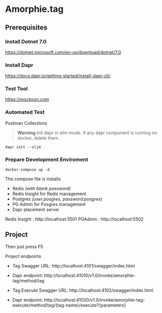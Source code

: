 # Amorphie.tag

## Prerequisites

### Install Dotnet 7.0
https://dotnet.microsoft.com/en-us/download/dotnet/7.0

###  Install Dapr
https://docs.dapr.io/getting-started/install-dapr-cli/

### Test Tool
https://mockoon.com

### Automated Test 

Postman Collections

> **Warning**
> Init dapr in slim mode. If any dapr component is running on docker, delete them.

```
dapr init --slim
```
### Prepare Development Enviroment

```
docker-compose up -d
```


The compose file is installs 
* Redis *(with blank password)*
* Redis Insight for Redis management
* Postgres *(user:posgres, password:posgres)*
* PG Admin for Posgres management
* Dapr placement server

Redis Insight : http://localhost:5501
PGAdmin : http://localhost:5502

## Project

Then just press F5

Project endpoints

* Tag Swagger URL: http://localhost:4101/swagger/index.html
* Dapr endpoint: http://localhost:41010/v1.0/invoke/amorphie-tag/method/tag

* Tag.Execute Swagger URL: http://localhost:4102/swagger/index.html
* Dapr endpoint: http://localhost:41020/v1.0/invoke/amorphie-tag-execute/method/tag/{tag-name}/execute?{parameters}

